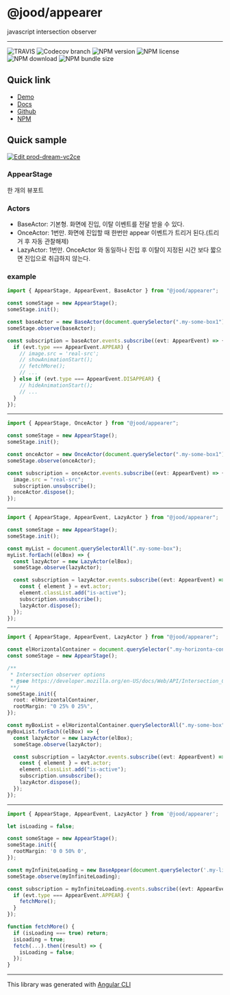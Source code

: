 # @jood/appearer

javascript intersection observer

---

![TRAVIS](https://travis-ci.org/molgga/jood-appearer.svg?branch=master)
![Codecov branch](https://img.shields.io/codecov/c/github/molgga/jood-appearer/master)
![NPM version](https://img.shields.io/npm/v/@jood/appearer.svg)
![NPM license](https://img.shields.io/npm/l/@jood/appearer)
![NPM download](https://img.shields.io/npm/dt/@jood/appearer)
![NPM bundle size](https://img.shields.io/bundlephobia/min/@jood/appearer)

## Quick link

- [Demo](https://molgga.github.io/jood-appearer)
- [Docs](https://molgga.github.io/jood-appearer/documents)
- [Github](https://github.com/molgga/jood-appearer)
- [NPM](https://www.npmjs.com/package/@jood/appearer)

## Quick sample

[![Edit prod-dream-vc2ce](https://codesandbox.io/static/img/play-codesandbox.svg)](https://codesandbox.io/s/prod-dream-vc2ce?fontsize=14&hidenavigation=1&theme=dark)

### AppearStage

한 개의 뷰포트

### Actors

- BaseActor: 기본형. 화면에 진입, 이탈 이벤트를 전달 받을 수 있다.
- OnceActor: 1번만. 화면에 진입할 때 한번만 appear 이벤트가 트리거 된다.(트리거 후 자동 관찰해제)
- LazyActor: 1번만. OnceActor 와 동일하나 진입 후 이탈이 지정된 시간 보다 짧으면 진입으로 취급하지 않는다.

### example

```typescript
import { AppearStage, AppearEvent, BaseActor } from "@jood/appearer";

const someStage = new AppearStage();
someStage.init();

const baseActor = new BaseActor(document.querySelector(".my-some-box1"));
someStage.observe(baseActor);

const subscription = baseActor.events.subscribe((evt: AppearEvent) => {
  if (evt.type === AppearEvent.APPEAR) {
    // image.src = 'real-src';
    // showAnimationStart();
    // fetchMore();
    // ...
  } else if (evt.type === AppearEvent.DISAPPEAR) {
    // hideAnimationStart();
    // ...
  }
});
```

---

```typescript
import { AppearStage, OnceActor } from "@jood/appearer";

const someStage = new AppearStage();
someStage.init();

const onceActor = new OnceActor(document.querySelector(".my-some-box1"));
someStage.observe(onceActor);

const subscription = onceActor.events.subscribe((evt: AppearEvent) => {
  image.src = "real-src";
  subscription.unsubscribe();
  onceActor.dispose();
});
```

---

```typescript
import { AppearStage, AppearEvent, LazyActor } from "@jood/appearer";

const someStage = new AppearStage();
someStage.init();

const myList = document.querySelectorAll(".my-some-box");
myList.forEach((elBox) => {
  const lazyActor = new LazyActor(elBox);
  someStage.observe(lazyActor);

  const subscription = lazyActor.events.subscribe((evt: AppearEvent) => {
    const { element } = evt.actor;
    element.classList.add("is-active");
    subscription.unsubscribe();
    lazyActor.dispose();
  });
});
```

---

```typescript
import { AppearStage, AppearEvent, LazyActor } from "@jood/appearer";

const elHorizontalContainer = document.querySelector(".my-horizonta-container");
const someStage = new AppearStage();

/**
 * Intersection observer options
 * @see https://developer.mozilla.org/en-US/docs/Web/API/Intersection_Observer_API
 **/
someStage.init({
  root: elHorizontalContainer,
  rootMargin: "0 25% 0 25%",
});

const myBoxList = elHorizontalContainer.querySelectorAll(".my-some-box");
myBoxList.forEach((elBox) => {
  const lazyActor = new LazyActor(elBox);
  someStage.observe(lazyActor);

  const subscription = lazyActor.events.subscribe((evt: AppearEvent) => {
    const { element } = evt.actor;
    element.classList.add("is-active");
    subscription.unsubscribe();
    lazyActor.dispose();
  });
});
```

---

```typescript
import { AppearStage, AppearEvent, LazyActor } from '@jood/appearer';

let isLoading = false;

const someStage = new AppearStage();
someStage.init({
  rootMargin: '0 0 50% 0',
});

const myInfiniteLoading = new BaseAppear(document.querySelector('.my-list-foot-loading'));
someStage.observe(myInfiniteLoading);

const subscription = myInfiniteLoading.events.subscribe((evt: AppearEvent) => {
  if (evt.type === AppearEvent.APPEAR) {
    fetchMore();
  }
});

function fetchMore() {
  if (isLoading === true) return;
  isLoading = true;
  fetch(...).then((result) => {
    isLoading = false;
  });
}
```

---

This library was generated with [Angular CLI](https://github.com/angular/angular-cli)

